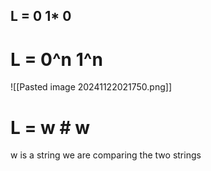 ## L = 0 1* 0



# L = 0^n 1^n
![[Pasted image 20241122021750.png]]


# L = w # w
w is a string
we are comparing the two strings
